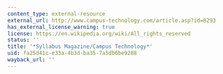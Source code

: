 ```yaml
---
content_type: external-resource
external_url: http://www.campus-technology.com/article.asp?id=8293
has_external_license_warning: true
license: https://en.wikipedia.org/wiki/All_rights_reserved
status: ''
title: '*Syllabus Magazine/Campus Technology*'
uid: fa25d41c-e33a-4b3d-ba35-7a5db6be9288
wayback_url: ''
---
```

